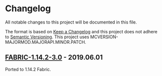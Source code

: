 # Changelog
All notable changes to this project will be documented in this file.

The format is based on [Keep a Changelog](http://keepachangelog.com/en/1.0.0/) and this project does not adhere to [Semantic Versioning](http://semver.org/spec/v2.0.0.html).
This project uses MCVERSION-MAJORMOD.MAJORAPI.MINOR.PATCH.

## [FABRIC-1.14.2-3.0](https://github.com/TheIllusiveC4/CakeChomps/compare/ed2c35499418886c33f8fbdfb156af0001ceb285...1.14.x-fabric) - 2019.06.01
Ported to 1.14.2 Fabric.